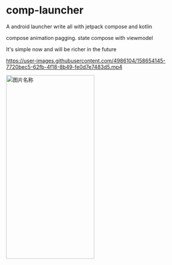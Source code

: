 # comp-launcher
A android launcher write all with jetpack compose and kotlin

compose animation pagging. state 
compose with viewmodel


It's simple now  and will be richer in the future

 
 https://user-images.githubusercontent.com/4986104/158654145-7720bec5-62fb-4f18-8b49-fe0d7e7483d5.mp4
 
 <img src="https://github.com/dikeboy/compose-launcher/blob/main/review/splash1.png" width = "240" height = "500" alt="图片名称" align=center /> 
 

